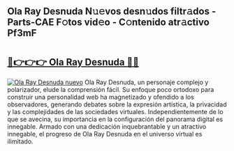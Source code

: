 ## Ola Ray Desnuda N𝚞𝚎vos desn𝚞dos filtr𝚊dos - Parts-CAE F𝚘tos vid𝚎o - C𝚘ntenido atr𝚊ctivo Pf3mF

# <h2><a href="http://mb30r8.tromn.icu/?c=Ola+Ray+Desnuda">🔗👉👉👉 Ola Ray Desnuda 🔗🔗</a></h2>

[![Ola Ray Desnuda nuevo](https://i.imgur.com/pEAQMta.gif)](http://mb30r8.tromn.icu/?c=Ola+Ray+Desnuda)
Ola Ray Desnuda, un personaje complejo y polarizador, elude la comprensión fácil. Su enfoque poco ortodoxo para construir una personalidad web ha magnetizado y ofendido a los observadores, generando debates sobre la expresión artística, la privacidad y las complejidades de las sociedades virtuales. Independientemente de lo que se avecina, su importancia en la configuración del panorama digital es innegable. Armado con una dedicación inquebrantable y un atractivo innegable, el progreso de Ola Ray Desnuda en el universo virtual es ilimitado.
